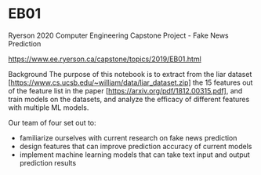 # EB01
Ryerson 2020 Computer Engineering Capstone Project - Fake News Prediction

https://www.ee.ryerson.ca/capstone/topics/2019/EB01.html

Background
The purpose of this notebook is to extract from the liar dataset [https://www.cs.ucsb.edu/~william/data/liar_dataset.zip] the 15 features out of the feature list in the paper [https://arxiv.org/pdf/1812.00315.pdf], and train models on the datasets, and analyze the efficacy of different features with multiple ML models.

Our team of four set out to:

- familiarize ourselves with current research on fake news prediction
- design features that can improve prediction accuracy of current models
- implement machine learning models that can take text input and output prediction results


